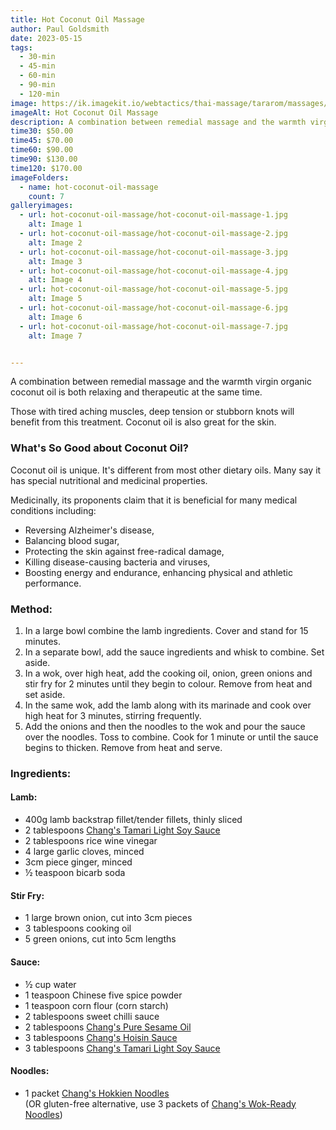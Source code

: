 ```yaml
---
title: Hot Coconut Oil Massage
author: Paul Goldsmith
date: 2023-05-15
tags:
  - 30-min
  - 45-min
  - 60-min
  - 90-min
  - 120-min
image: https://ik.imagekit.io/webtactics/thai-massage/tararom/massages/Thai-Hot-Coconut-Oil-Massage_q_DgdLvtM6.jpg
imageAlt: Hot Coconut Oil Massage
description: A combination between remedial massage and the warmth virgin organic coconut oil is both relaxing and therapeutic at the same time. Those with tired aching muscles, deep tension or stubborn knots will benefit from this treatment. Coconut oil is also great for the skin.
time30: $50.00
time45: $70.00
time60: $90.00
time90: $130.00
time120: $170.00
imageFolders:
  - name: hot-coconut-oil-massage
    count: 7
galleryimages:
  - url: hot-coconut-oil-massage/hot-coconut-oil-massage-1.jpg
    alt: Image 1
  - url: hot-coconut-oil-massage/hot-coconut-oil-massage-2.jpg
    alt: Image 2
  - url: hot-coconut-oil-massage/hot-coconut-oil-massage-3.jpg
    alt: Image 3
  - url: hot-coconut-oil-massage/hot-coconut-oil-massage-4.jpg
    alt: Image 4
  - url: hot-coconut-oil-massage/hot-coconut-oil-massage-5.jpg
    alt: Image 5
  - url: hot-coconut-oil-massage/hot-coconut-oil-massage-6.jpg
    alt: Image 6
  - url: hot-coconut-oil-massage/hot-coconut-oil-massage-7.jpg
    alt: Image 7


---
```




A combination between remedial massage and the warmth virgin organic coconut oil is both relaxing and therapeutic at the same time. 

Those with tired aching muscles, deep tension or stubborn knots will benefit from this treatment. Coconut oil is also great for the skin.

### What's So Good about Coconut Oil? ###

Coconut oil is unique. It's different from most other dietary oils. Many say it has special nutritional and medicinal properties.

Medicinally, its proponents claim that it is beneficial for many medical conditions including:
- Reversing Alzheimer's disease,
- Balancing blood sugar,
- Protecting the skin against free-radical damage,
- Killing disease-causing bacteria and viruses,
- Boosting energy and endurance, enhancing physical and athletic performance.

<div class="recipesmethod">
<h3>Method:</h3>
<ol>
<li>In a large bowl combine the lamb ingredients. Cover and stand for 15 minutes.</li>
<li>In a separate bowl, add the sauce ingredients and whisk to combine. Set aside.</li>
<li>In a wok, over high heat, add the cooking oil, onion, green onions and stir fry for 2 minutes until they begin to colour. Remove from heat and set aside.</li>
<li>In the same wok, add the lamb along with its marinade and cook over high heat for 3 minutes, stirring frequently.</li>
<li>Add the onions and then the noodles to the wok and pour the sauce over the noodles. Toss to combine. Cook for 1 minute or until the sauce begins to thicken. Remove from heat and serve.</li>
</ol>
</div>
<div class="recipesingredients">
<h3>Ingredients:</h3>
<h4>Lamb:</h4>
<ul>
<li>400g lamb backstrap fillet/tender fillets, thinly sliced</li>
<li>2 tablespoons <a title="Chang's Tamari Light Soy Sauce" href="products/Changs-Tamari-Light-Soy-Sauce/" target="_blank" rel="noopener">Chang's Tamari Light Soy Sauce</a></li>
<li>2 tablespoons rice wine vinegar</li>
<li>4 large garlic cloves, minced</li>
<li>3cm piece ginger, minced</li>
<li>&frac12; teaspoon bicarb soda</li>
</ul>
<h4>Stir Fry:</h4>
<ul>
<li>1 large brown onion, cut into 3cm pieces</li>
<li>3 tablespoons cooking oil</li>
<li>5 green onions, cut into 5cm lengths</li>
</ul>
<h4>Sauce:</h4>
<ul>
<li>&frac12; cup water</li>
<li>1 teaspoon Chinese five spice powder</li>
<li>1 teaspoon corn flour (corn starch)</li>
<li>2 tablespoons sweet chilli sauce</li>
<li>2 tablespoons <a title="Chang's Pure Sesame Oil" href="products/Changs-Pure-Sesame-Oil/" target="_blank" rel="noopener">Chang's Pure Sesame Oil</a></li>
<li>3 tablespoons <a title="Chang's Hoisin Sauce" href="products/Changs-Hoisin-Sauce/" target="_blank" rel="noopener">Chang's Hoisin Sauce</a></li>
<li>3 tablespoons <a title="Chang's Tamari Light Soy Sauce" href="products/Changs-Tamari-Light-Soy-Sauce/" target="_blank" rel="noopener">Chang's Tamari Light Soy Sauce</a></li>
</ul>
<h4>Noodles:</h4>
<ul>
<li>1 packet <a title="Chang's Hokkien Noodles" href="products/Changs-Shelf-Fresh-Noodles-Hokkien-Style/" target="_blank" rel="noopener">Chang's Hokkien Noodles</a><br /> (OR gluten-free alternative, use 3 packets of <a title="Chang's Wok-Ready Noodles" href="products/Wok-Ready-Noodles/" target="_blank" rel="noopener">Chang's Wok-Ready Noodles</a>)</li>
</ul>
</div>